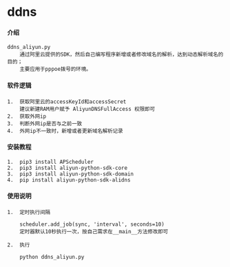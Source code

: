 # ddns

#### 介绍

    ddns_aliyun.py
        通过阿里云提供的SDK，然后自己编写程序新增或者修改域名的解析，达到动态解析域名的目的；
        主要应用于pppoe拨号的环境。

#### 软件逻辑

    1.  获取阿里云的accessKeyId和accessSecret
        建议新建RAM用户赋予 AliyunDNSFullAccess 权限即可
    2.  获取外网ip
    3.  判断外网ip是否与之前一致
    4.  外网ip不一致时，新增或者更新域名解析记录

#### 安装教程

    1.  pip3 install APScheduler
    2.  pip3 install aliyun-python-sdk-core
    3.  pip3 install aliyun-python-sdk-domain
    4.  pip install aliyun-python-sdk-alidns

#### 使用说明
        
    1.  定时执行间隔
    
        scheduler.add_job(sync, 'interval', seconds=10)
        定时器默认10秒执行一次，按自己需求在__main__方法修改即可
        
    2.  执行
    
        python ddns_aliyun.py
